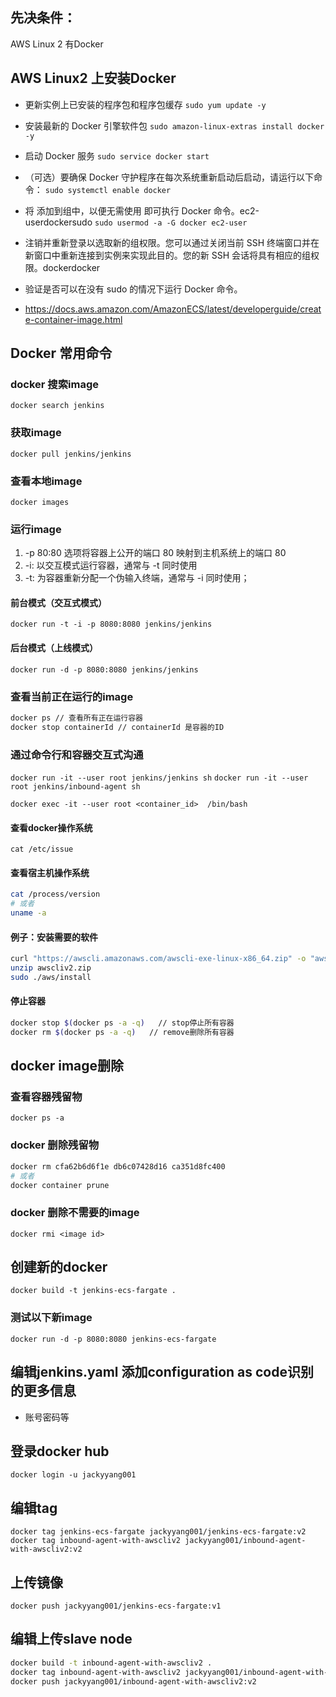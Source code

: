 ## 先决条件：
AWS Linux 2 有Docker

## AWS Linux2 上安装Docker
- 更新实例上已安装的程序包和程序包缓存
`sudo yum update -y`

- 安装最新的 Docker 引擎软件包
`sudo amazon-linux-extras install docker -y`

- 启动 Docker 服务
`sudo service docker start`

- （可选）要确保 Docker 守护程序在每次系统重新启动后启动，请运行以下命令：
`sudo systemctl enable docker`


- 将 添加到组中，以便无需使用 即可执行 Docker 命令。ec2-userdockersudo
`sudo usermod -a -G docker ec2-user`

- 注销并重新登录以选取新的组权限。您可以通过关闭当前 SSH 终端窗口并在新窗口中重新连接到实例来实现此目的。您的新 SSH 会话将具有相应的组权限。dockerdocker

- 验证是否可以在没有 sudo 的情况下运行 Docker 命令。

- https://docs.aws.amazon.com/AmazonECS/latest/developerguide/create-container-image.html



## Docker 常用命令
### docker 搜索image
`docker search jenkins`

### 获取image
`docker pull jenkins/jenkins`

### 查看本地image
`docker images`

### 运行image
1. -p 80:80 选项将容器上公开的端口 80 映射到主机系统上的端口 80
2. -i: 以交互模式运行容器，通常与 -t 同时使用
3. -t: 为容器重新分配一个伪输入终端，通常与 -i 同时使用；

#### 前台模式（交互式模式）
`docker run -t -i -p 8080:8080 jenkins/jenkins`

#### 后台模式（上线模式）
`docker run -d -p 8080:8080 jenkins/jenkins`

### 查看当前正在运行的image
```bash
docker ps // 查看所有正在运行容器
docker stop containerId // containerId 是容器的ID
```

### 通过命令行和容器交互式沟通
`docker run -it --user root jenkins/jenkins sh`
`docker run -it --user root jenkins/inbound-agent sh`

`docker exec -it --user root <container_id>  /bin/bash`
#### 查看docker操作系统
`cat /etc/issue`

#### 查看宿主机操作系统
```bash
cat /process/version 
# 或者
uname -a
```

#### 例子：安装需要的软件
```bash
curl "https://awscli.amazonaws.com/awscli-exe-linux-x86_64.zip" -o "awscliv2.zip"
unzip awscliv2.zip
sudo ./aws/install
```

#### 停止容器
```bash
docker stop $(docker ps -a -q)   // stop停止所有容器
docker rm $(docker ps -a -q)   // remove删除所有容器
```

## docker image删除
### 查看容器残留物
`docker ps -a`

### docker 删除残留物
```bash
docker rm cfa62b6d6f1e db6c07428d16 ca351d8fc400
# 或者
docker container prune
```

### docker 删除不需要的image
`docker rmi <image id>`

## 创建新的docker
`docker build -t jenkins-ecs-fargate .`

### 测试以下新image
`docker run -d -p 8080:8080 jenkins-ecs-fargate`

## 编辑jenkins.yaml 添加configuration as code识别的更多信息
- 账号密码等


## 登录docker hub
`docker login -u jackyyang001`

## 编辑tag
`docker tag jenkins-ecs-fargate jackyyang001/jenkins-ecs-fargate:v2`
`docker tag inbound-agent-with-awscliv2 jackyyang001/inbound-agent-with-awscliv2:v2`


## 上传镜像
`docker push jackyyang001/jenkins-ecs-fargate:v1`


## 编辑上传slave node
```bash
docker build -t inbound-agent-with-awscliv2 .
docker tag inbound-agent-with-awscliv2 jackyyang001/inbound-agent-with-awscliv2:v2
docker push jackyyang001/inbound-agent-with-awscliv2:v2
```